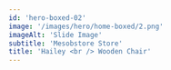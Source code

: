 ```yaml
---
id: 'hero-boxed-02'
image: '/images/hero/home-boxed/2.png'
imageAlt: 'Slide Image'
subtitle: 'Mesobstore Store'
title: 'Hailey <br /> Wooden Chair'
---
```

